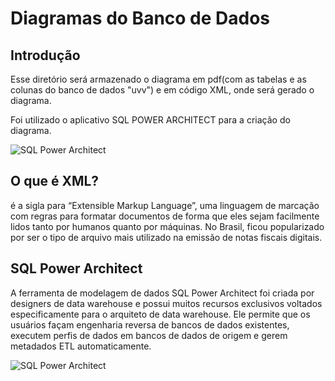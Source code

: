 # Diagramas do Banco de Dados #
## Introdução ## 
<p> Esse diretório será armazenado o diagrama em pdf(com as tabelas e as colunas do banco de dados "uvv") e em código XML, onde será gerado o diagrama.</p>
  <p>Foi utilizado o aplicativo SQL POWER ARCHITECT para a criação do diagrama.</p>
  
  ![SQL Power Architect](https://o.remove.bg/downloads/1ed56e66-dd96-4695-b6f6-47dbfb740f5b/2048x2048-removebg-preview.png)

  
## O que é XML? ##
<p>é a sigla para “Extensible Markup Language”, uma linguagem de marcação com regras para formatar documentos de forma que eles sejam facilmente lidos tanto por humanos quanto por máquinas. No Brasil, ficou popularizado por ser o tipo de arquivo mais utilizado na emissão de notas fiscais digitais.</p> 

## SQL Power Architect ##

A ferramenta de modelagem de dados SQL Power Architect foi criada por designers de data warehouse e possui muitos recursos exclusivos voltados especificamente para o arquiteto de data warehouse. Ele permite que os usuários façam engenharia reversa de bancos de dados existentes, executem perfis de dados em bancos de dados de origem e gerem metadados ETL automaticamente. </p> 

![SQL Power Architect](https://8hi8a2.p3cdn1.secureserver.net/wp-content/uploads/2022/10/pa-250.jpg)
